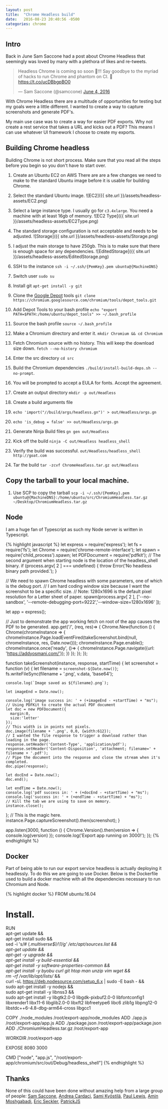 ```yaml
---
layout: post
title:  "Chrome Headless build"
date:   2016-08-23 20:40:56 -0500
categories: chrome
---
```

## Intro
Back in June Sam Saccone had a post about Chrome Headless that seemingly was loved by many with a plethora of likes and re-tweets.
<blockquote class="twitter-tweet" data-lang="en"><p lang="en" dir="ltr">Headless Chrome is coming so soon 🎪!!! Say goodbye to the myriad of hacks to run Chrome and phantom on CI. 🌊<a href="https://t.co/ucDBbgpBO0">https://t.co/ucDBbgpBO0</a></p>&mdash; Sam Saccone (@samccone) <a href="https://twitter.com/samccone/status/739166801427210240">June 4, 2016</a></blockquote>
<script async src="//platform.twitter.com/widgets.js" charset="utf-8"></script>

With Chrome Headless there are a multitude of opportunities for testing but my goals were a little different.  I wanted to create a way to capture screenshots and generate PDF's.

My main use case was to create a way for easier PDF exports. Why not create a rest service that takes a URL and kicks out a PDF?  This means I can use whatever UI framework I choose to create my exports.

## Building Chrome headless
Building Chrome is not short process. Make sure that you read all the steps before you begin so you don't have to start over.

1. Create an Ubuntu EC2 on AWS
There are are a few changes we need to make to the standard Ubuntu image before it is usable for building Chrome.

  1. Select the standard Ubuntu image.
![EC2]({{ site.url }}/assets/headless-assets/EC2.png)

  2. Select a large instance type. I usually go for `c3.4xlarge`. You need a machine with at least 16gb of memory.
![EC2 Type]({{ site.url }}/assets/headless-assets/EC2Type.png)

  3. The standard storage configuration is not acceptable and needs to be adjusted.
![Storage]({{ site.url }}/assets/headless-assets/Storage.png)

  4. I adjust the main storage to have 250gb. This is to make sure that there is enough space for any dependencies.
![EditedStorage]({{ site.url }}/assets/headless-assets/EditedStorage.png)

2. SSH to the instance `ssh -i ~/.ssh/{PemKey}.pem ubuntu@{MachineDNS}`

3. Switch user `sudo su`

4. Install git `apt-get install -y git`

5. Clone the [Google Depot][depot] tools `git clone https://chromium.googlesource.com/chromium/tools/depot_tools.git`

6. Add Depot Tools to your bash profile `echo "export PATH=$PATH:/home/ubuntu/depot_tools" >> ~/.bash_profile`

7. Source the bash profile `source ~/.bash_profile`

8. Make a Chromium directory and enter it. `mkdir Chromium && cd Chromium`

9. Fetch Chromium source with no history. This will keep the download size down. `fetch --no-history chromium`

10. Enter the src directory `cd src`

11. Build the Chromium dependencies `./build/install-build-deps.sh --no-prompt`.

12. You will be prompted to accept a EULA for fonts. Accept the agreement.

13. Create an output directory `mkdir -p out/Headless`

14. Create a build arguments file

  1. `echo 'import("//build/args/headless.gn")' > out/Headless/args.gn`

  2. `echo 'is_debug = false' >> out/Headless/args.gn`

15. Generate Ninja Build files `gn gen out/Headless`

16. Kick off the build `ninja -C out/Headless headless_shell`

17. Verify the build was successful. `out/Headless/headless_shell http://goat.com`

18. Tar the build `tar -zcvf ChromeHeadless.tar.gz out/Headless`

## Copy the tarball to your local machine.
1. Use SCP to copy the tarball `scp -i ~/.ssh/{PemKey}.pem ubuntu@{MachineDNS}:/home/ubuntu/src/ChromiumHeadless.tar.gz ~/Desktop/ChromiumHeadless.tar.gz`

## Node
I am a huge fan of Typescript as such my Node server is written in Typescript.

{% highlight javascript %}
let express = require('express');
let fs = require('fs');
let Chrome = require('chrome-remote-interface');
let spawn = require('child_process').spawn;
let PDFDocument = require('pdfkit');
// The second argument when starting node is the location of the headless_shell binary.
if (process.argv[ 2 ] === undefined) {
  throw Error('No headless binary path provided.');
}

// We need to spawn Chrome headless with some parameters, one of which is the debug port.
// I am hard coding window size because I want the screenshot to be a specific size.
// Note: 1280x1696 is the default pixel resolution for a Letter sheet of paper.
spawn(process.argv[ 2 ], ['--no-sandbox', '--remote-debugging-port=9222','--window-size=1280x1696' ]);

let app = express();

// Just to demonstrate the app working fetch on root of the app causes the PDF to be generated.
app.get('/', (req, res)=> {
  Chrome.New(function () {
    Chrome(chromeInstance => {
      chromeInstance.Page.loadEventFired(takeScreenshot.bind(null, chromeInstance, res, Date.now()));
      chromeInstance.Page.enable();
      chromeInstance.once('ready', ()=> {
        chromeInstance.Page.navigate({url: 'https://addyosmani.com/'});
      })
    });
  });
});


function takeScreenshot(instance, response, startTime) {
  let screenshot = function (v) {
    let filename = `screenshot-${Date.now()}`;
    fs.writeFileSync(filename + '.png', v.data, 'base64');

    console.log(`Image saved as ${filename}.png`);

    let imageEnd = Date.now();

    console.log('image success in: ' + (+imageEnd - +startTime) + "ms");
    // Using PDFKit to create the actual PDF document
    let doc = new PDFDocument({
      margin:0,
      size:'letter'
    });
    // This width is in points not pixels.
    doc.image(filename + '.png', 0,0, {width:612});
    // I wanted the file response to trigger a download rather than loading in the page.
    response.setHeader('Content-Type', 'application/pdf');
    response.setHeader('Content-Disposition', 'attachment; filename=' + filename + '.pdf');
    // Pipe the document into the response and close the stream when it's completed.
    doc.pipe(response);

    let docEnd = Date.now();
    doc.end();

    let endTime = Date.now();
    console.log('pdf success in: ' + (+docEnd - +startTime) + "ms");
    console.log('success in: ' + (+endTime - +startTime) + "ms");
    // Kill the tab we are using to save on memory.
    instance.close();
  };
  // This is the magic here.
  instance.Page.captureScreenshot().then(screenshot);
}

app.listen(3000, function () {
  Chrome.Version().then(version => {
    console.log(version)
  });
  console.log('Export app running on 3000!');
});
{% endhighlight %}

## Docker
Part of being able to run our export service headless is actually deploying it headlessly.  To do this we are going to use Docker.
Below is the Dockerfile used to build a docker machine with all the dependencies necessary to run Chromium and Node.

{% highlight docker %}
FROM ubuntu:16.04

# Install.
RUN \
    apt-get update && \
    apt-get install sudo && \
    sed -i 's/# \(.*multiverse$\)/\1/g' /etc/apt/sources.list && \
    apt-get update && \
    apt-get -y upgrade && \
    apt-get install -y build-essential && \
    apt-get install -y software-properties-common && \
    apt-get install -y byobu curl git htop man unzip vim wget && \
    rm -rf /var/lib/apt/lists/* && \
    curl -sL https://deb.nodesource.com/setup_6.x | sudo -E bash - && \
    sudo apt-get install -y nodejs && \
    sudo apt-get install -y libnss3 && \
    sudo apt-get install -y libgtk2.0-0 libgdk-pixbuf2.0-0 libfontconfig1 libxrender1 libx11-6 libglib2.0-0 libxft2 libfreetype6 libc6 zlib1g libpng12-0 libstdc++6-4.8-dbg-arm64-cross libgcc1

COPY ./node_modules /root/export-app/node_modules
ADD ./app.js /root/export-app/app.js
ADD ./package.json /root/export-app/package.json
ADD ./ChromiumHeadless.tar.gz /root/export-app

WORKDIR /root/export-app

EXPOSE 8080 3000

CMD ["node", "app.js", "/root/export-app/chromium/src/out/Debug/headless_shell"]
{% endhighlight %}


## Thanks
None of this could have been done without amazing help from a large group of people:
[Sam Saccone][sams], [Andrea Cardaci][andrea], [Sami Kyöstilä][sami], [Paul Lewis][paull], [Amin Moshgabadi][amin], [Eric Seckler][eric], [PatrickJS][patrick]

[patrick]: https://angularclass.com/
[eric]: https://www.linkedin.com/in/ericseckler
[amin]: https://www.linkedin.com/in/amoshg
[paull]: https://aerotwist.com/
[sami]: http://www.unrealvoodoo.org/
[andrea]: https://cyrus-and.github.io/
[sams]: http://github.com/sami
[depot]: https://commondatastorage.googleapis.com/chrome-infra-docs/flat/depot_tools/docs/html/depot_tools_tutorial.html#_setting_up